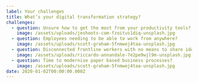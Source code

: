 ```yaml
---
label: Your challenges
title: What’s your digital transformation strategy?
challenges:
  - question: Unsure how to get the most from your productivity tools?
    image: /assets/uploads/jeshoots-com-fzoitus1diq-unsplash.jpg
  - question: Employees needing to be able to work from anywhere?
    image: /assets/uploads/scott-graham-5fnmwej4taa-unsplash.jpg
  - question: Disconnected frontline workers with no means to share ideas?
    image: /assets/uploads/riccardo-annandale-7e2pe9wjl9m-unsplash.jpg
  - question: Time to modernise paper based business processes?
    image: /assets/uploads/scott-graham-5fnmwej4taa-unsplash.jpg
date: 2020-01-02T00:00:00.000Z
---
```

